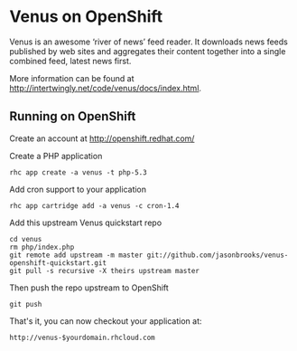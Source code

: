Venus on OpenShift
=========================
Venus is an awesome ‘river of news’ feed reader. It downloads news feeds published by web sites and aggregates their content together into a single combined feed, latest news first.

More information can be found at http://intertwingly.net/code/venus/docs/index.html.

Running on OpenShift
--------------------

Create an account at http://openshift.redhat.com/

Create a PHP application

	rhc app create -a venus -t php-5.3

Add cron support to your application
    
	rhc app cartridge add -a venus -c cron-1.4
    
Add this upstream Venus quickstart repo

	cd venus
	rm php/index.php
	git remote add upstream -m master git://github.com/jasonbrooks/venus-openshift-quickstart.git
	git pull -s recursive -X theirs upstream master

Then push the repo upstream to OpenShift

	git push        

That's it, you can now checkout your application at:

	http://venus-$yourdomain.rhcloud.com
